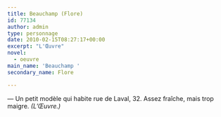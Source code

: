 ```yaml
---
title: Beauchamp (Flore)
id: 77134
author: admin
type: personnage
date: 2010-02-15T08:27:17+00:00
excerpt: "L'Œuvre"
novel:
  - oeuvre
main_name: 'Beauchamp '
secondary_name: Flore

---
```

— Un petit modèle qui habite rue de Laval, 32. Assez fraîche, mais trop maigre. _(L&rsquo;Œuvre.)_